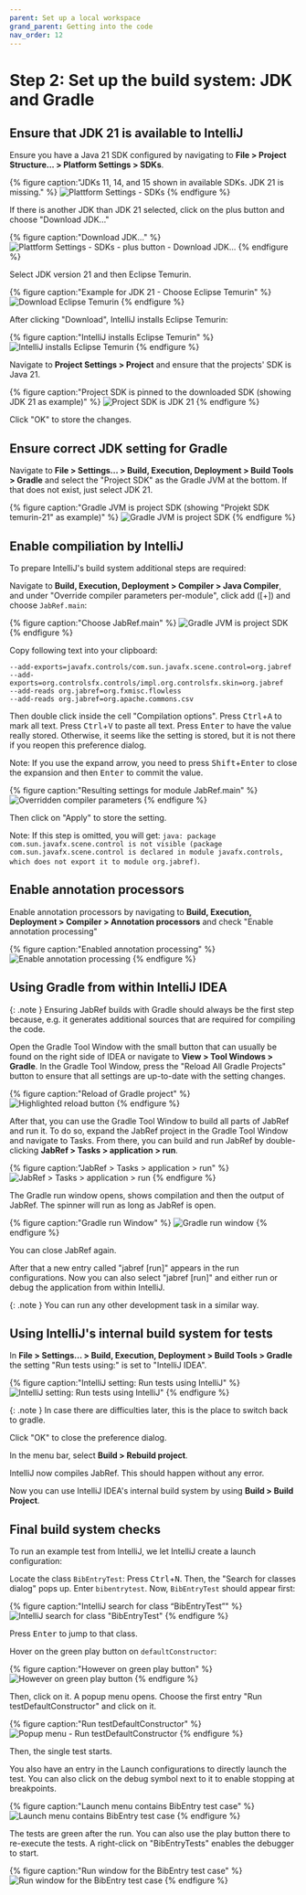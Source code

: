 ```yaml
---
parent: Set up a local workspace
grand_parent: Getting into the code
nav_order: 12
---
```


# Step 2: Set up the build system: JDK and Gradle

## Ensure that JDK 21 is available to IntelliJ

Ensure you have a Java 21 SDK configured by navigating to **File > Project Structure... > Platform Settings > SDKs**.

{% figure caption:"JDKs 11, 14, and 15 shown in available SDKs. JDK 21 is missing." %}
![Plattform Settings - SDKs](intellij-choose-jdk-adoptopenjdk-on-windows-project-settings.png)
{% endfigure %}

If there is another JDK than JDK 21 selected, click on the plus button and choose "Download JDK..."

{% figure caption:"Download JDK..." %}
![Plattform Settings - SDKs - plus button - Download JDK...](guidelines-select-download-jdk.png)
{% endfigure %}

Select JDK version 21 and then Eclipse Temurin.

{% figure caption:"Example for JDK 21 - Choose Eclipse Temurin" %}
![Download Eclipse Temurin](guidelines-intellij-select-jdk-eclipse-temurin.png)
{% endfigure %}

After clicking "Download", IntelliJ installs Eclipse Temurin:

{% figure caption:"IntelliJ installs Eclipse Temurin" %}
![IntelliJ installs Eclipse Temurin](guidelines-intellij-installs-temurin.png)
{% endfigure %}

Navigate to **Project Settings > Project** and ensure that the projects' SDK is Java 21.

{% figure caption:"Project SDK is pinned to the downloaded SDK (showing JDK 21 as example)" %}
![Project SDK is JDK 21](guidelines-intellij-project-settings-jdk.png)
{% endfigure %}

Click "OK" to store the changes.

## Ensure correct JDK setting for Gradle

Navigate to **File > Settings... > Build, Execution, Deployment > Build Tools > Gradle** and select the "Project SDK" as the Gradle JVM at the bottom.
If that does not exist, just select JDK 21.

{% figure caption:"Gradle JVM is project SDK (showing "Projekt SDK temurin-21" as example)" %}
![Gradle JVM is project SDK](guidelines-intellij-settings-gradle-gradlejvm-is-projectjvm.png)
{% endfigure %}

## Enable compiliation by IntelliJ

To prepare IntelliJ's build system additional steps are required:

Navigate to **Build, Execution, Deployment > Compiler > Java Compiler**, and under "Override compiler parameters per-module", click add (\[+]) and choose `JabRef.main`:

{% figure caption:"Choose JabRef.main" %}
![Gradle JVM is project SDK](guidelines-choose-module.png)
{% endfigure %}

Copy following text into your clipboard:

```text
--add-exports=javafx.controls/com.sun.javafx.scene.control=org.jabref
--add-exports=org.controlsfx.controls/impl.org.controlsfx.skin=org.jabref
--add-reads org.jabref=org.fxmisc.flowless
--add-reads org.jabref=org.apache.commons.csv
```

Then double click inside the cell "Compilation options".
Press <kbd>Ctrl</kbd>+<kbd>A</kbd> to mark all text.
Press <kbd>Ctrl</kbd>+<kbd>V</kbd> to paste all text.
Press <kbd>Enter</kbd> to have the value really stored.
Otherwise, it seems like the setting is stored, but it is not there if you reopen this preference dialog.

Note: If you use the expand arrow, you need to press <kbd>Shift</kbd>+<kbd>Enter</kbd> to close the expansion and then <kbd>Enter</kbd> to commit the value.

{% figure caption:"Resulting settings for module JabRef.main" %}
![Overridden compiler parameters](guidelines-overridden-compiler-parameters.png)
{% endfigure %}

Then click on "Apply" to store the setting.

Note: If this step is omitted, you will get: `java: package com.sun.javafx.scene.control is not visible (package com.sun.javafx.scene.control is declared in module javafx.controls, which does not export it to module org.jabref)`.

## Enable annotation processors

Enable annotation processors by navigating to **Build, Execution, Deployment > Compiler > Annotation processors** and check "Enable annotation processing"

{% figure caption:"Enabled annotation processing" %}
![Enable annotation processing](guidelines-intellij-enable-annotation-processing.png)
{% endfigure %}

## Using Gradle from within IntelliJ IDEA

{: .note }
Ensuring JabRef builds with Gradle should always be the first step because, e.g. it generates additional sources that are required for compiling the code.

Open the Gradle Tool Window with the small button that can usually be found on the right side of IDEA or navigate to **View > Tool Windows > Gradle**.
In the Gradle Tool Window, press the "Reload All Gradle Projects" button to ensure that all settings are up-to-date with the setting changes.

{% figure caption:"Reload of Gradle project" %}
![Highlighted reload button](guidelines-gradle-tool-windows-refresh.png)
{% endfigure %}

After that, you can use the Gradle Tool Window to build all parts of JabRef and run it.
To do so, expand the JabRef project in the Gradle Tool Window and navigate to Tasks.
From there, you can build and run JabRef by double-clicking **JabRef > Tasks > application > run**.

{% figure caption:"JabRef > Tasks > application > run" %}
![JabRef > Tasks > application > run](guidelines-gradle-run.png)
{% endfigure %}

The Gradle run window opens, shows compilation and then the output of JabRef.
The spinner will run as long as JabRef is open.

{% figure caption:"Gradle run Window" %}
![Gradle run window](guidelines-gradle-run-output.png)
{% endfigure %}

You can close JabRef again.

After that a new entry called "jabref \[run]" appears in the run configurations.
Now you can also select "jabref \[run]" and either run or debug the application from within IntelliJ.

{: .note }
You can run any other development task in a similar way.

## Using IntelliJ's internal build system for tests

In **File > Settings... > Build, Execution, Deployment > Build Tools > Gradle** the setting "Run tests using:" is set to "IntelliJ IDEA".

{% figure caption:"IntelliJ setting: Run tests using IntelliJ" %}
![IntelliJ setting: Run tests using IntelliJ"](guidelines-intellij-settings-run-tests-using-intellij.png)
{% endfigure %}

{: .note }
In case there are difficulties later, this is the place to switch back to gradle.

Click "OK" to close the preference dialog.

In the menu bar, select **Build > Rebuild project**.

IntelliJ now compiles JabRef.
This should happen without any error.

Now you can use IntelliJ IDEA's internal build system by using **Build > Build Project**.

## Final build system checks

To run an example test from IntelliJ, we let IntelliJ create a launch configuration:

Locate the class `BibEntryTest`:
Press <kbd>Ctrl</kbd>+<kbd>N</kbd>.
Then, the "Search for classes dialog" pops up.
Enter `bibentrytest`.
Now, `BibEntryTest` should appear first:

{% figure caption:"IntelliJ search for class “BibEntryTest”" %}
![IntelliJ search for class "BibEntryTest"](guidelines-intellij-locate-bibentrytest.png)
{% endfigure %}

Press <kbd>Enter</kbd> to jump to that class.

Hover on the green play button on `defaultConstructor`:

{% figure caption:"However on green play button" %}
![However on green play button](guidelines-intellij-run-single-test.png)
{% endfigure %}

Then, click on it.
A popup menu opens.
Choose the first entry "Run testDefaultConstructor" and click on it.

{% figure caption:"Run testDefaultConstructor" %}
![Popup menu - Run testDefaultConstructor](guidelines-intellij-run-single-test-launch-config.png)
{% endfigure %}

Then, the single test starts.

You also have an entry in the Launch configurations to directly launch the test.
You can also click on the debug symbol next to it to enable stopping at breakpoints.

{% figure caption:"Launch menu contains BibEntry test case" %}
![Launch menu contains BibEntry test case](guidelines-intellij-run-bibentry-test.png)
{% endfigure %}

The tests are green after the run.
You can also use the play button there to re-execute the tests.
A right-click on "BibEntryTests" enables the debugger to start.

{% figure caption:"Run window for the BibEntry test case" %}
![Run window for the BibEntry test case](guidelines-intellij-tests-are-green.png)
{% endfigure %}
